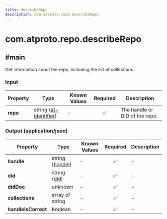 ```yaml
---
title: describeRepo
description: com.atproto.repo.describeRepo
---
```


# com.atproto.repo.describeRepo

## #main

Get information about the repo, including the list of collections.

### Input

| Property | Type | Known Values | Required | Description |
| --- | --- | --- | :---: | --- |
| **repo** | string ([at-identifier](https://atproto.com/specs/lexicon#at-identifier)) | - | ✅ | The handle or DID of the repo. |

### Output (application/json)

| Property | Type | Known Values | Required | Description |
| --- | --- | --- | :---: | --- |
| **handle** | string ([handle](https://atproto.com/specs/handle)) | - | ✅ | - |
| **did** | string ([did](https://atproto.com/specs/did)) | - | ✅ | - |
| **didDoc** | unknown | - | ✅ | - |
| **collections** | array of string | - | ✅ | - |
| **handleIsCorrect** | boolean | - | ✅ | - |
